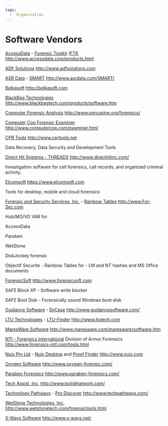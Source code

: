 ```yaml
---
tags:
  -  Organization
---
```

# Software Vendors

[AccessData](accessdata.md) - [Forensic Toolkit](forensic_toolkit.md) ([FTK](ftk.md)
<http://www.accessdata.com/products.html>

<!-- -->

[ADF Solutions](adf_solutions.md)
<http://www.adfsolutions.com>

<!-- -->

[ASR Data](asr_data.md) - [SMART](smart.md)
<http://www.asrdata.com/SMART/>

<!-- -->

[Belkasoft](belkasoft.md)
<http://belkasoft.com>

<!-- -->

[BlackBag Technologies](blackbag_technologies.md)
<http://www.blackbagtech.com/products/software.htm>

<!-- -->

[Computer Forensic Analysis](computer_forensic_analysis.md)
<http://www.porcupine.org/forensics/>

<!-- -->

[Computer Cop Forensic Examiner](computer_cop_forensic_examiner.md)
<http://www.computercop.com/examiner.html>

<!-- -->

[CPR Tools](cpr_tools.md)
<http://www.cprtools.net>

Data Recovery, Data Security and Development Tools

<!-- -->

[Direct Hit Systems - THREADS](direct_hit_systems_-_threads.md)
<http://www.directhitinc.com/>

Investigation software for cell forensics, call records, and organized
criminal activity.

<!-- -->

[Elcomsoft](elcomsoft.md)
<https://www.elcomsoft.com>

Tools for desktop, mobile and cloud forensics

<!-- -->

[Forensic and Security Services, Inc.](forensic_and_security_services,_inc..md) - [Rainbow Tables](rainbow_tables.md)
<http://www.For-Sec.com>

Hub/MO/VO VAR for

<!-- -->


AccessData

Paraben

WetStone

DiskJockey forensic

Objectif Securite - Rainbow Tables for - LM and NT hashes and MS Office
documents

<!-- -->

[ForensicSoft](forensicsoft.md)
<http://www.forensicsoft.com>

SAFE Block XP - Software write blocker

SAFE Boot Disk - Forensically sound Windows boot disk

<!-- -->

[Guidance Software](guidance_software.md) - [EnCase](encase.md)
<http://www.guidancesoftware.com/>

<!-- -->

[LTU Technologies](ltu_technologies.md) - [LTU-Finder](LTU-Finder.md)
<http://www.ltutech.com>

<!-- -->

[MaresWare Software](maresware_software.md)
<http://www.maresware.com/maresware/software.htm>

<!-- -->

[NTI - Forensics International](nti_-_forensics_international.md) Division of Armor Forensics
<http://www.forensics-intl.com/tools.html>

<!-- -->

[Nuix Pty Ltd](nuix_pty_ltd.md) - [Nuix Desktop](nuix_desktop.md) and [Proof Finder](proof_finder.md)
<http://www.nuix.com>

<!-- -->

[Oxygen Software](oxygen_software.md)
<http://www.oxygen-forensic.com/>

<!-- -->

[Paraben Forensics](paraben_forensics.md)
<http://www.paraben-forensics.com/>

<!-- -->

[Tech Assist, Inc.](tech_assist,_inc..md)
<http://www.toolsthatwork.com/>

<!-- -->

[Technology Pathways](technology_pathways.md) - [Pro Discover](pro_discover.md)
<http://www.techpathways.com/>

<!-- -->

[WetStone Technologies, Inc.](wetstone_technologies_inc.md)
<http://www.wetstonetech.com/forensictools.html>

<!-- -->

[X-Ways Software](x-ways_software.md)
<http://www.x-ways.net/>
